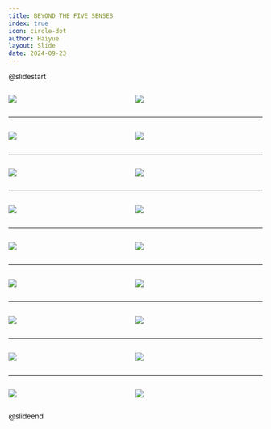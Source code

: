 ```yaml
---
title: BEYOND THE FIVE SENSES
index: true
icon: circle-dot
author: Haiyue
layout: Slide
date: 2024-09-23
---
```

 
@slidestart

<div style="display:flex">
<div style="flex:1">

![](/reading/english/Level-N/BEYOND%20THE%20FIVE%20SENSES/001.webp)
</div>
<div style="flex:1">

![](/reading/english/Level-N/BEYOND%20THE%20FIVE%20SENSES/002.webp)
</div>
</div>

---

<div style="display:flex">
<div style="flex:1">

![](/reading/english/Level-N/BEYOND%20THE%20FIVE%20SENSES/003.webp)
</div>
<div style="flex:1">

![](/reading/english/Level-N/BEYOND%20THE%20FIVE%20SENSES/004.webp)
</div>
</div>

---

<div style="display:flex">
<div style="flex:1">

![](/reading/english/Level-N/BEYOND%20THE%20FIVE%20SENSES/005.webp)
</div>
<div style="flex:1">

![](/reading/english/Level-N/BEYOND%20THE%20FIVE%20SENSES/006.webp)
</div>
</div>

---

<div style="display:flex">
<div style="flex:1">

![](/reading/english/Level-N/BEYOND%20THE%20FIVE%20SENSES/007.webp)
</div>
<div style="flex:1">

![](/reading/english/Level-N/BEYOND%20THE%20FIVE%20SENSES/008.webp)
</div>
</div>

---

<div style="display:flex">
<div style="flex:1">

![](/reading/english/Level-N/BEYOND%20THE%20FIVE%20SENSES/009.webp)
</div>
<div style="flex:1">

![](/reading/english/Level-N/BEYOND%20THE%20FIVE%20SENSES/010.webp)
</div>
</div>

---

<div style="display:flex">
<div style="flex:1">

![](/reading/english/Level-N/BEYOND%20THE%20FIVE%20SENSES/011.webp)
</div>
<div style="flex:1">

![](/reading/english/Level-N/BEYOND%20THE%20FIVE%20SENSES/012.webp)
</div>
</div>

---

<div style="display:flex">
<div style="flex:1">

![](/reading/english/Level-N/BEYOND%20THE%20FIVE%20SENSES/013.webp)
</div>
<div style="flex:1">

![](/reading/english/Level-N/BEYOND%20THE%20FIVE%20SENSES/014.webp)
</div>
</div>

---

<div style="display:flex">
<div style="flex:1">

![](/reading/english/Level-N/BEYOND%20THE%20FIVE%20SENSES/015.webp)
</div>
<div style="flex:1">

![](/reading/english/Level-N/BEYOND%20THE%20FIVE%20SENSES/016.webp)
</div>
</div>

---

<div style="display:flex">
<div style="flex:1">

![](/reading/english/Level-N/BEYOND%20THE%20FIVE%20SENSES/017.webp)
</div>
<div style="flex:1">

![](/reading/english/Level-N/BEYOND%20THE%20FIVE%20SENSES/018.webp)
</div>
</div>

@slideend